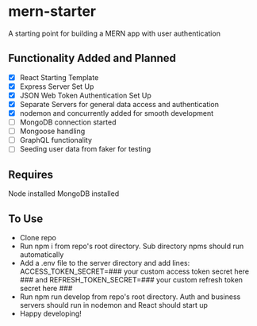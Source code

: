 # mern-starter
A starting point for building a MERN app with user authentication

## Functionality Added and Planned
- [x] React Starting Template
- [x] Express Server Set Up
- [x] JSON Web Token Authentication Set Up
- [x] Separate Servers for general data access and authentication
- [x] nodemon and concurrently added for smooth development
- [ ] MongoDB connection started
- [ ] Mongoose handling
- [ ] GraphQL functionality
- [ ] Seeding user data from faker for testing

## Requires
Node installed
MongoDB installed

## To Use
- Clone repo
- Run npm i from repo's root directory. Sub directory npms should run automatically
- Add a .env file to the server directory and add lines: 
ACCESS_TOKEN_SECRET=### your custom access token secret here ### and 
REFRESH_TOKEN_SECRET=### your custom refresh token secret here ###
- Run npm run develop from repo's root directory. Auth and business servers should run in nodemon and React should start up
- Happy developing!
